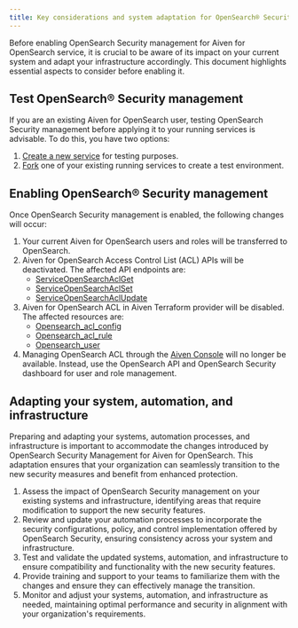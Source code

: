 ```yaml
---
title: Key considerations and system adaptation for OpenSearch® Security management
---
```


Before enabling OpenSearch Security management for Aiven for OpenSearch
service, it is crucial to be aware of its impact on your current system
and adapt your infrastructure accordingly. This document highlights
essential aspects to consider before enabling it.

## Test OpenSearch® Security management

If you are an existing Aiven for OpenSearch user, testing OpenSearch
Security management before applying it to your running services is
advisable. To do this, you have two options:

1.  [Create a new service](/docs/platform/howto/create_new_service) for testing purposes.
2.  [Fork](/docs/platform/concepts/service-forking) one of your existing running services to create a test
    environment.

## Enabling OpenSearch® Security management

Once OpenSearch Security management is enabled, the following changes
will occur:

1.  Your current Aiven for OpenSearch users and roles will be
    transferred to OpenSearch.
2.  Aiven for OpenSearch Access Control List (ACL) APIs will be
    deactivated. The affected API endpoints are:
    -   [ServiceOpenSearchAclGet](https://api.aiven.io/doc/#tag/Service:_OpenSearch/operation/ServiceOpenSearchAclGet)
    -   [ServiceOpenSearchAclSet](https://api.aiven.io/doc/#tag/Service:_OpenSearch/operation/ServiceOpenSearchAclSet)
    -   [ServiceOpenSearchAclUpdate](https://api.aiven.io/doc/#tag/Service:_OpenSearch/operation/ServiceOpenSearchAclUpdate)
3.  Aiven for OpenSearch ACL in Aiven Terraform provider will be
    disabled. The affected resources are:
    -   [Opensearch_acl_config](https://registry.terraform.io/providers/aiven/aiven/latest/docs/resources/opensearch_acl_config)
    -   [Opensearch_acl_rule](https://registry.terraform.io/providers/aiven/aiven/latest/docs/resources/opensearch_acl_rule)
    -   [Opensearch_user](https://registry.terraform.io/providers/aiven/aiven/latest/docs/resources/opensearch_user)
4.  Managing OpenSearch ACL through the [Aiven
    Console](https://console.aiven.io/) will no longer be available.
    Instead, use the OpenSearch API and OpenSearch Security dashboard
    for user and role management.

## Adapting your system, automation, and infrastructure

Preparing and adapting your systems, automation processes, and
infrastructure is important to accommodate the changes introduced by
OpenSearch Security Management for Aiven for OpenSearch. This adaptation
ensures that your organization can seamlessly transition to the new
security measures and benefit from enhanced protection.

1.  Assess the impact of OpenSearch Security management on your existing
    systems and infrastructure, identifying areas that require
    modification to support the new security features.
2.  Review and update your automation processes to incorporate the
    security configurations, policy, and control implementation offered
    by OpenSearch Security, ensuring consistency across your system and
    infrastructure.
3.  Test and validate the updated systems, automation, and
    infrastructure to ensure compatibility and functionality with the
    new security features.
4.  Provide training and support to your teams to familiarize them with
    the changes and ensure they can effectively manage the transition.
5.  Monitor and adjust your systems, automation, and infrastructure as
    needed, maintaining optimal performance and security in alignment
    with your organization's requirements.
